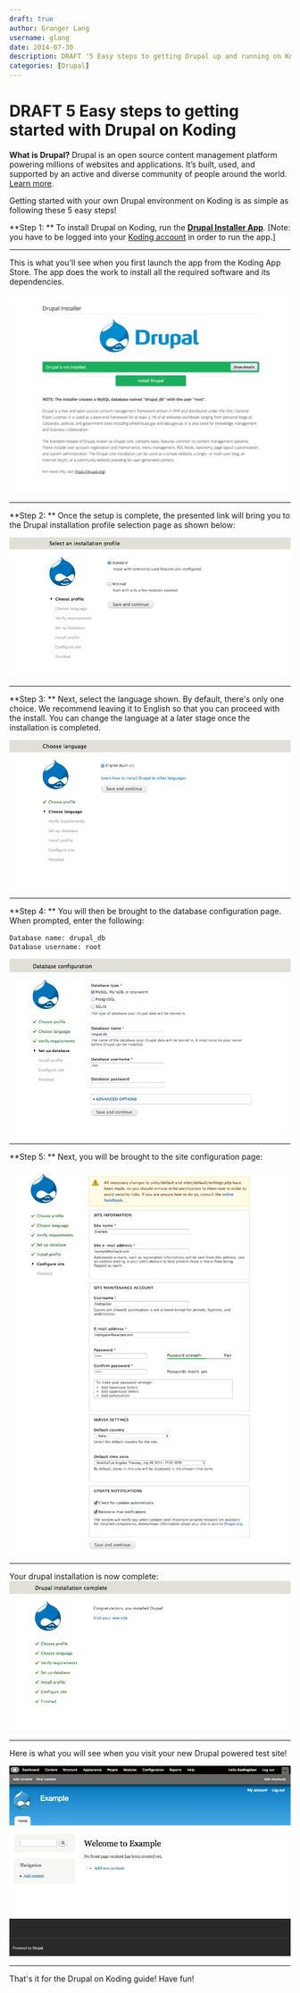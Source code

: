 ```yaml
---
draft: true
author: Granger Lang
username: glang
date: 2014-07-30
description: DRAFT '5 Easy steps to getting Drupal up and running on Koding'
categories: [Drupal]
---
```


# DRAFT 5 Easy steps to getting started with Drupal on Koding

**What is Drupal?**
Drupal is an open source content management platform powering millions of websites and applications. It’s built, used, and supported by an active and diverse community of people around the world. [Learn more](http://drupal.org).

Getting started with your own Drupal environment on Koding is as simple as following these 5 easy steps!

**Step 1: **
To install Drupal on Koding, run the **[Drupal Installer App](https://koding.com/Drupal)**. [Note: you have to be 
logged into your [Koding account](https://koding.com/Login) in order to run the app.]

_________________________

This is what you'll see when you first launch the app from the Koding App Store. The app does the work to install all the required software and its dependencies.

![alt tag](d1.png)
_________________________

**Step 2: **
Once the setup is complete, the presented link will bring you to the Drupal installation profile selection page as shown below:

![alt tag](d2.png)

_________________________

**Step 3: **
Next, select the language shown. By default, there's only one choice. We recommend leaving it to English so that you can proceed with the install. You can change the language at a later stage once the installation is completed.

![alt tag](d3.png)

_________________________

**Step 4: **
You will then be brought to the database configuration page. When prompted, enter the following:

```
Database name: drupal_db
Database username: root
```
![alt tag](d4.png)

_________________________

**Step 5: **
Next, you will be brought to the site configuration page:

![alt tag](d5.png)

_________________________

Your drupal installation is now complete:
![alt tag](d6.png)

_________________________

Here is what you will see when you visit your new Drupal powered test site!

![alt tag](d7.png)

_________________________

That's it for the Drupal on Koding guide! Have fun!
